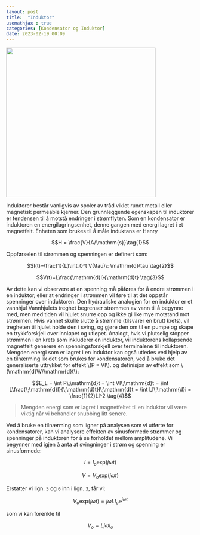 ```yaml
---
layout: post
title:  "Induktor"
usemathjax : true
categories: [Kondensator og Induktor]
date: 2023-02-19 00:09
---
```


<div class="centerimg">
<img class="centerimg" src="{{site.baseurl}}/assets/img/induktor.svg" width="400px">
</div>

Induktorer består vanligvis av spoler av tråd viklet rundt metall eller magnetisk permeable kjerner. Den grunnleggende egenskapen til induktorer er tendensen til å motstå endringer i strømflyten. Som en kondensator er induktoren en energilagringsenhet, denne gangen med energi lagret i et magnetfelt. Enheten som brukes til å måle induktans er Henry

$$H = \frac{V}{A/\mathrm{s}}\tag{1}$$

Oppførselen til strømmen og spenningen er definert som:

$$I(t)=\frac{1}{L}\int_0^t V(\tau)\: \mathrm{d}\tau \tag{2}$$

$$V(t)=L\frac{\mathrm{d}I}{\mathrm{d}t} \tag{3}$$

Av dette kan vi observere at en spenning må påføres for å endre strømmen i en induktor, eller at endringer i strømmen vil føre til at det oppstår spenninger over induktoren.
Den hydrauliske analogien for en induktor er et vannhjul
Vannhjulets treghet begrenser strømmen av vann til å begynne med, men med tiden vil hjulet snurre opp og ikke gi like mye  motstand mot strømmen. Hvis vannet skulle slutte å
strømme (tilsvarer en brutt krets), vil tregheten til hjulet holde den i sving, og gjøre den om til en pumpe og skape en trykkforskjell over innløpet og utløpet. Analogt, hvis vi plutselig stopper strømmen i en krets som inkluderer en induktor, vil induktorens kollapsende magnetfelt generere en spenningsforskjell over terminalene til induktoren.
Mengden energi som er lagret i en induktor kan også utledes ved hjelp av en tilnærming
lik det som brukes for kondensatoren, ved å bruke det generaliserte uttrykket for effekt \\(P = VI\\). og
definisjon av effekt som \\(\mathrm{d}W/\mathrm{d}t\\):

$$E_L = \int P\;\mathrm{d}t = \int VI\;\mathrm{d}t = \int L\frac{\;\mathrm{d}I}{\;\mathrm{d}t}I\;\mathrm{d}t = \int LI\;\mathrm{d}i = \frac{1}{2}LI^2 \tag{4}$$

> Mengden energi som er lagret i magnetfeltet til en induktor vil være viktig når vi behandler snubbing litt senere.

Ved å bruke en tilnærming som ligner på analysen som vi utførte for kondensatorer, kan vi analysere effekten av sinusformede strømmer og spenninger på induktoren for å se forholdet mellom amplitudene. Vi begynner med igjen å anta at svingninger i strøm og spenning er sinusformede:

$$I=I_{o}\mathrm{exp}(j\omega t)\tag{5}$$

$$V=V_{o}\mathrm{exp}(j\omega t)\tag{6}$$

Erstatter vi lign. `5` og `6` inn i lign. `3`, får vi:

$$V_{o}\mathrm{exp}(j\omega t) = j\omega LI_o\mathrm{e}^{j\omega t}\tag{7}$$

som vi kan forenkle til

$$V_{o} = Lj\omega I_o\tag{8}$$

